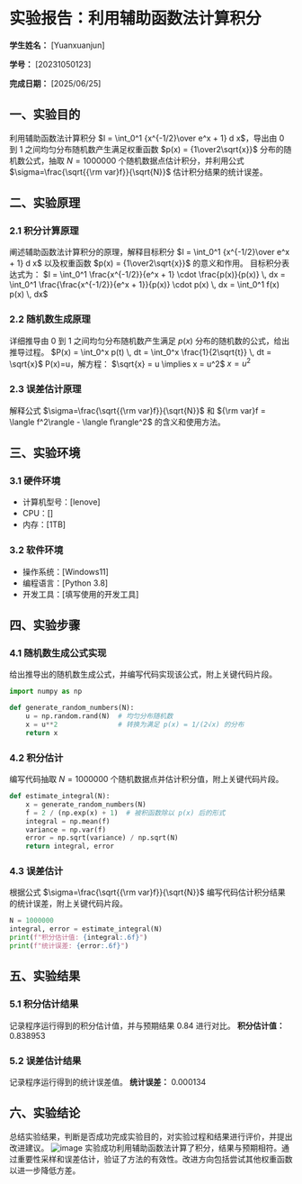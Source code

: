       
# 实验报告：利用辅助函数法计算积分

**学生姓名：** [Yuanxuanjun] 

**学号：** [20231050123] 

**完成日期：** [2025/06/25]

## 一、实验目的
利用辅助函数法计算积分 $I = \int_0^1 {x^{-1/2}\over e^x + 1} d x$，导出由 0 到 1 之间均匀分布随机数产生满足权重函数 $p(x) = {1\over2\sqrt{x}}$ 分布的随机数公式，抽取 $N = 1000000$ 个随机数据点估计积分，并利用公式 $\sigma=\frac{\sqrt{{\rm var}f}}{\sqrt{N}}$ 估计积分结果的统计误差。

## 二、实验原理
### 2.1 积分计算原理
阐述辅助函数法计算积分的原理，解释目标积分 $I = \int_0^1 {x^{-1/2}\over e^x + 1} d x$ 以及权重函数 $p(x) = {1\over2\sqrt{x}}$ 的意义和作用。
目标积分表达式为：
$I = \int_0^1 \frac{x^{-1/2}}{e^x + 1} \cdot \frac{p(x)}{p(x)} \, dx = \int_0^1 \frac{\frac{x^{-1/2}}{e^x + 1}}{p(x)} \cdot p(x) \, dx = \int_0^1 f(x) p(x) \, dx$
 
### 2.2 随机数生成原理
详细推导由 0 到 1 之间均匀分布随机数产生满足 $p(x)$ 分布的随机数的公式，给出推导过程。
$P(x) = \int_0^x p(t) \, dt = \int_0^x \frac{1}{2\sqrt{t}} \, dt = \sqrt{x}$
P(x)=u，解方程：
$\sqrt{x} = u \implies x = u^2$
$x = u^2$
### 2.3 误差估计原理
解释公式 $\sigma=\frac{\sqrt{{\rm var}f}}{\sqrt{N}}$ 和 ${\rm var}f = \langle f^2\rangle - \langle f\rangle^2$ 的含义和使用方法。


## 三、实验环境
### 3.1 硬件环境
- 计算机型号：[lenove]
- CPU：[]
- 内存：[1TB]

### 3.2 软件环境
- 操作系统：[Windows11]
- 编程语言：[Python 3.8]
- 开发工具：[填写使用的开发工具]

## 四、实验步骤
### 4.1 随机数生成公式实现
给出推导出的随机数生成公式，并编写代码实现该公式，附上关键代码片段。
```python
import numpy as np

def generate_random_numbers(N):
    u = np.random.rand(N)  # 均匀分布随机数
    x = u**2               # 转换为满足 p(x) = 1/(2√x) 的分布
    return x
```

### 4.2 积分估计
编写代码抽取 $N = 1000000$ 个随机数据点并估计积分值，附上关键代码片段。
```python
def estimate_integral(N):
    x = generate_random_numbers(N)
    f = 2 / (np.exp(x) + 1)  # 被积函数除以 p(x) 后的形式
    integral = np.mean(f)
    variance = np.var(f)
    error = np.sqrt(variance) / np.sqrt(N)
    return integral, error
```

### 4.3 误差估计
根据公式 $\sigma=\frac{\sqrt{{\rm var}f}}{\sqrt{N}}$ 编写代码估计积分结果的统计误差，附上关键代码片段。
```python
N = 1000000
integral, error = estimate_integral(N)
print(f"积分估计值: {integral:.6f}")
print(f"统计误差: {error:.6f}")
```

## 五、实验结果
### 5.1 积分估计结果
记录程序运行得到的积分估计值，并与预期结果 0.84 进行对比。
**积分估计值：** 0.838953

### 5.2 误差估计结果
记录程序运行得到的统计误差值。
**统计误差：** 0.000134

## 六、实验结论
总结实验结果，判断是否成功完成实验目的，对实验过程和结果进行评价，并提出改进建议。
![image](https://github.com/user-attachments/assets/f3908c6f-1601-4d03-8bcd-cc9f8d93c549)
实验成功利用辅助函数法计算了积分，结果与预期相符。通过重要性采样和误差估计，验证了方法的有效性。改进方向包括尝试其他权重函数以进一步降低方差。

        
